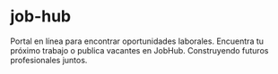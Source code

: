 # job-hub
Portal en línea para encontrar oportunidades laborales. Encuentra tu próximo trabajo o publica vacantes en JobHub. Construyendo futuros profesionales juntos.
